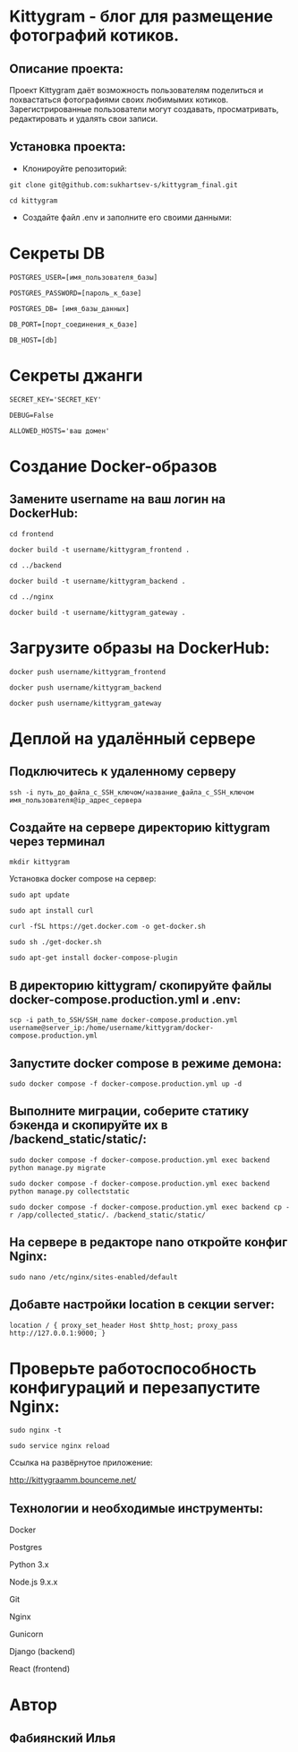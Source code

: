# Kittygram - блог для размещение фотографий котиков.
## Описание проекта:
Проект Kittygram даёт возможность пользователям поделиться и похвастаться фотографиями своих любимымих котиков. Зарегистрированные пользователи могут создавать, просматривать, редактировать и удалять свои записи.

## Установка проекта:
 * Клонироуйте репозиторий:

`git clone git@github.com:sukhartsev-s/kittygram_final.git`

`cd kittygram`

* Создайте файл .env и заполните его своими данными:

# Секреты DB
`POSTGRES_USER=[имя_пользователя_базы]`

`POSTGRES_PASSWORD=[пароль_к_базе]`

`POSTGRES_DB= [имя_базы_данных]`

`DB_PORT=[порт_соединения_к_базе]`

`DB_HOST=[db]`

# Секреты джанги
`SECRET_KEY='SECRET_KEY'`

`DEBUG=False`

`ALLOWED_HOSTS='ваш домен'`

# Создание Docker-образов
## Замените username на ваш логин на DockerHub:

`cd frontend`

`docker build -t username/kittygram_frontend .`

`cd ../backend`

`docker build -t username/kittygram_backend .`

`cd ../nginx`

`docker build -t username/kittygram_gateway . `

# Загрузите образы на DockerHub:

`docker push username/kittygram_frontend`

`docker push username/kittygram_backend`

`docker push username/kittygram_gateway`

# Деплой на удалённый сервере
## Подключитесь к удаленному серверу

`ssh -i путь_до_файла_с_SSH_ключом/название_файла_с_SSH_ключом имя_пользователя@ip_адрес_сервера `

## Создайте на сервере директорию kittygram через терминал

`mkdir kittygram`

Установка docker compose на сервер:

`sudo apt update`

`sudo apt install curl`

`curl -fSL https://get.docker.com -o get-docker.sh`

`sudo sh ./get-docker.sh`

`sudo apt-get install docker-compose-plugin`

## В директорию kittygram/ скопируйте файлы docker-compose.production.yml и .env:

`scp -i path_to_SSH/SSH_name docker-compose.production.yml username@server_ip:/home/username/kittygram/docker-compose.production.yml`

## Запустите docker compose в режиме демона:

`sudo docker compose -f docker-compose.production.yml up -d`

## Выполните миграции, соберите статику бэкенда и скопируйте их в /backend_static/static/:

`sudo docker compose -f docker-compose.production.yml exec backend python manage.py migrate`

`sudo docker compose -f docker-compose.production.yml exec backend python manage.py collectstatic`

`sudo docker compose -f docker-compose.production.yml exec backend cp -r /app/collected_static/. /backend_static/static/`

## На сервере в редакторе nano откройте конфиг Nginx:

`sudo nano /etc/nginx/sites-enabled/default`

## Добавте настройки location в секции server:

``location / {
    proxy_set_header Host $http_host;
    proxy_pass http://127.0.0.1:9000;
}``

# Проверьте работоспособность конфигураций и перезапустите Nginx:

`sudo nginx -t `

`sudo service nginx reload`

Cсылка на развёрнутое приложение:

http://kittygraamm.bounceme.net/

## Технологии и необходимые инструменты:

Docker

Postgres

Python 3.x

Node.js 9.x.x

Git

Nginx

Gunicorn

Django (backend)

React (frontend)

# Автор

## Фабиянский Илья
